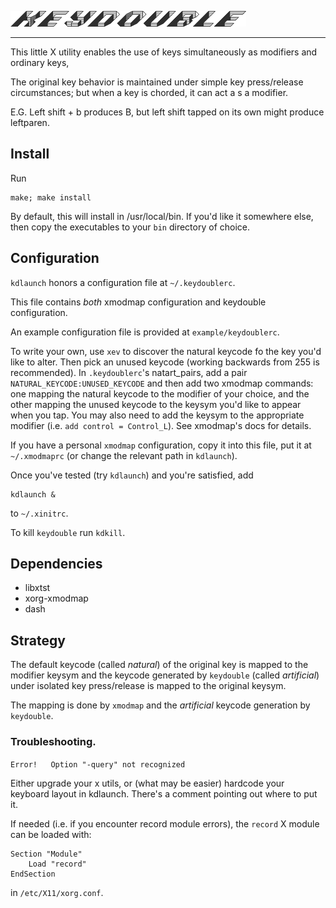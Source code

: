 ![logo](https://github.com/baskerville/keydouble/raw/master/logo/keydouble_logo.png)

---

This little X utility enables the use of keys simultaneously as modifiers and ordinary keys,

The original key behavior is maintained under simple key press/release circumstances; but when a key is chorded, it can act a s a modifier.

E.G. Left shift + b produces B, but left shift tapped on its own might produce leftparen.
## Install

Run

    make; make install

By default, this will install in /usr/local/bin. If you'd like it somewhere else, then copy the executables to your `bin` directory of choice.


## Configuration

`kdlaunch` honors a configuration file at `~/.keydoublerc`.

This file contains *both* xmodmap configuration and keydouble configuration.

An example configuration file is provided at `example/keydoublerc`.

To write your own, use `xev` to discover the natural keycode fo the key you'd like to alter. Then pick an unused keycode (working backwards from 255 is recommended). In `.keydoublerc`'s natart_pairs, add a pair `NATURAL_KEYCODE:UNUSED_KEYCODE` and then add two xmodmap commands: one mapping the natural keycode to the modifier of your choice, and the other mapping the unused keycode to the keysym you'd like to appear when you tap. You may also need to add the keysym to the appropriate modifier (i.e. `add control = Control_L`). See xmodmap's docs for details.

If you have a personal `xmodmap` configuration, copy it into this file, put it at `~/.xmodmaprc` (or change the relevant path in `kdlaunch`).

Once you've tested (try `kdlaunch`) and you're satisfied, add

    kdlaunch &

to `~/.xinitrc`.

To kill `keydouble` run `kdkill`.


## Dependencies

- libxtst
- xorg-xmodmap
- dash


## Strategy

The default keycode (called *natural*) of the original key is mapped to the modifier keysym and the keycode generated by `keydouble` (called *artificial*) under isolated key press/release is mapped to the original keysym.

The mapping is done by `xmodmap` and the *artificial* keycode generation by `keydouble`.


### Troubleshooting.

```Error!   Option "-query" not recognized```

Either upgrade your x utils, or (what may be easier) hardcode your keyboard layout in kdlaunch. There's a comment pointing out where to put it.


If needed (i.e. if you encounter record module errors), the `record` X module can be loaded with:

    Section "Module"
        Load "record"
    EndSection

in `/etc/X11/xorg.conf`.